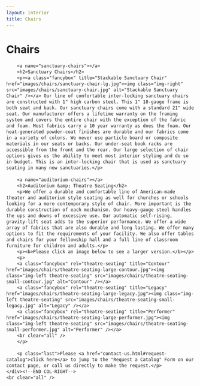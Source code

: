 ```yaml
---
layout: interior
title: Chairs
---
```

<div id="canvas">
	<div id="col-left"></div><!--END COL-LEFT-->
    <div id="col-right">
    	<h1>Chairs</h1>
        
        <a name="sanctuary-chairs"></a>
        <h2>Sanctuary Chairs</h2>
        <p><a class="fancybox" title="Stackable Sanctuary Chair" href="images/chairs/sanctuary-chair-lg.jpg"><img class="img-right" src="images/chairs/sanctuary-chair.jpg" alt="Stackable Sanctuary Chair" /></a> Our line of comfortable inter-locking sanctuary chairs are constructed with 1" high carbon steel. This 1" 18-gauge frame is both seat and back. Our sanctuary chairs come with a standard 21" wide seat. Our manufacturer offers a lifetime warranty on the framing system and covers the entire chair with the exception of the fabric and foam. Most fabrics carry a 10 year warranty as does the foam. Our heat-generated powder-coat finishes are durable and our fabrics come in a variety of colors. We never use particle board or composite materials in our seats or backs. Our under-seat book racks are accessible from the front and the rear. Our large selection of chair options gives us the ability to meet most interior styling and do so in budget. This is an inter-locking chair that is used as sanctuary seating in many new sanctuaries.</p>
        
        <a name="auditorium-chairs"></a>
        <h2>Auditorium &amp; Theatre Seating</h2>
        <p>We offer a durable and comfortable line of American-made theater and auditorium style seating as well for churches or schools looking for a more contemporary style of chair. More important is the durable construction of each mechanism. Our heavy-gauge steel handles the ups and downs of excessive use. Our automatic self-rising, gravity-lift seat adds to the superior performance. We offer a wide array of fabrics that are also durable and long lasting. We offer many options to fit the requirements of your facility. We also offer tables and chairs for your fellowship hall and a full line of classroom furniture for children and adults.</p>
        <p><b>Please click an image below to see a larger version.</b></p>
        <p>
        <a class="fancybox" rel="theatre-seating" title="Contour" href="images/chairs/theatre-seating-large-contour.jpg"><img class="img-left theatre-seating" src="images/chairs/theatre-seating-small-contour.jpg" alt="Contour" /></a>
        <a class="fancybox" rel="theatre-seating" title="Legacy" href="images/chairs/theatre-seating-large-legacy.jpg"><img class="img-left theatre-seating" src="images/chairs/theatre-seating-small-legacy.jpg" alt="Legacy" /></a>
        <a class="fancybox" rel="theatre-seating" title="Performer" href="images/chairs/theatre-seating-large-performer.jpg"><img class="img-left theatre-seating" src="images/chairs/theatre-seating-small-performer.jpg" alt="Performer" /></a>
        <br clear="all" />
        </p>
        
        <p class="last">Please <a href="contact-us.html#request-catalog">click here</a> to jump to the "Request a Catalog" Form on our contact page, or call us directly to make the request.</p>
    </div><!--END COL-RIGHT-->
    <br clear="all" />
</div><!--END CONTENT-->
